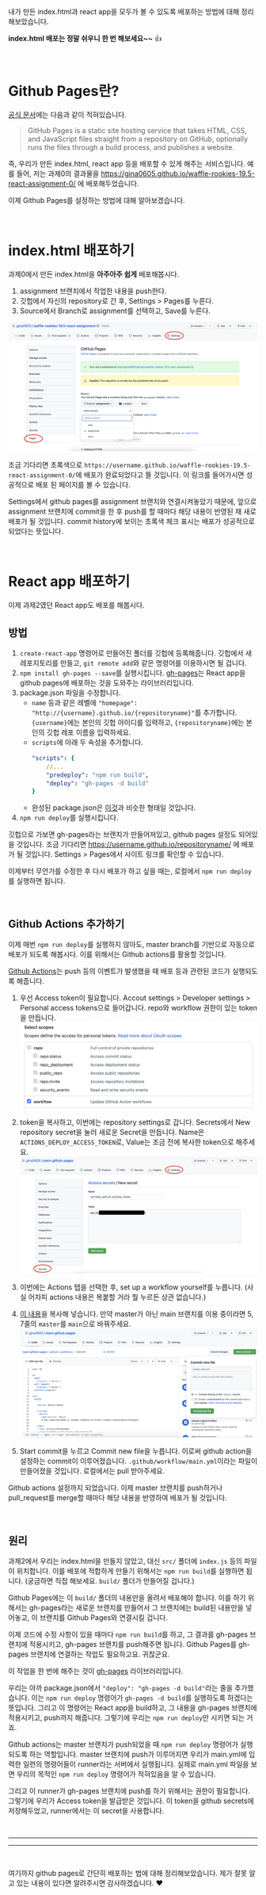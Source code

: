 내가 만든 index.html과 react app을 모두가 볼 수 있도록 배포하는 방법에 대해 정리해보았습니다.

**index.html 배포는 정말 쉬우니 한 번 해보세요~~** :+1:

<br/>

# Github Pages란?
[공식 문서](https://docs.github.com/en/pages/getting-started-with-github-pages/about-github-pages)에는 다음과 같이 적혀있습니다.
> GitHub Pages is a static site hosting service that takes HTML, CSS, and JavaScript files straight from a repository on GitHub, optionally runs the files through a build process, and publishes a website.

즉, 우리가 만든 index.html, react app 등을 배포할 수 있게 해주는 서비스입니다.
예를 들어, 저는 과제0의 결과물을 https://gina0605.github.io/waffle-rookies-19.5-react-assignment-0/ 에 배포해두었습니다. 

이제 Github Pages를 설정하는 방법에 대해 알아보겠습니다.

<br/>

# index.html 배포하기
과제0에서 만든 index.html을 **아주아주 쉽게** 배포해봅시다.

1. assignment 브랜치에서 작업한 내용을 push한다.
1. 깃헙에서 자신의 repository로 간 후, Settings > Pages를 누른다.
1. Source에서 Branch로 assignment를 선택하고, Save를 누른다. 

![settings-pages](https://github.com/gina0605/react-github-pages/blob/master/images/settings-pages.png?raw=true)

조금 기다리면 초록색으로 `https://username.github.io/waffle-rookies-19.5-react-assignment-0/`에 배포가 완료되었다고 뜰 것입니다.
이 링크를 들어가시면 성공적으로 배포 된 페이지를 볼 수 있습니다. 

Settings에서 github pages를 assignment 브랜치와 연결시켜놓았기 때문에,
앞으로 assignment 브랜치에 commit을 한 후 push를 할 때마다 해당 내용이 반영된 채 새로 배포가 될 것입니다.
commit history에 보이는 초록색 체크 표시는 배포가 성공적으로 되었다는 뜻입니다.

<br/>

# React app 배포하기
이제 과제2였던 React app도 배포를 해봅시다.

## 방법
1. `create-react-app` 명령어로 만들어진 폴더를 깃헙에 등록해줍니다.
깃헙에서 새 레포지토리를 만들고, `git remote add`와 같은 명령어를 이용하시면 될 겁니다.
1. `npm install gh-pages --save`를 실행시킵니다.
[gh-pages](https://github.com/gitname/react-gh-pages)는 React app을 github pages에 배포하는 것을 도와주는 라이브러리입니다.
1. package.json 파일을 수정합니다.
    - `name` 등과 같은 레벨에 `"homepage": "http://{username}.github.io/{repositoryname}"`를 추가합니다.
    `{username}`에는 본인의 깃헙 아이디를 입력하고,
    `{repositoryname}`에는 본인의 깃헙 레포 이름을 입력하세요.
    - `scripts`에 아래 두 속성을 추가합니다.
        ```yaml
        "scripts": {
            //...
            "predeploy": "npm run build",
            "deploy": "gh-pages -d build"
        }
        ```
    - 완성된 package.json은 [이것](https://github.com/gina0605/react-github-pages/blob/master/package.json)과 비슷한 형태일 것입니다.
 1. `npm run deploy`를 실행시킵니다.
 
깃헙으로 가보면 gh-pages라는 브랜치가 만들어져있고, github pages 설정도 되어있을 것입니다.
조금 기다리면 https://username.github.io/repositoryname/ 에 배포가 될 것입니다.
Settings > Pages에서 사이트 링크를 확인할 수 있습니다.

이제부터 무언가를 수정한 후 다시 배포가 하고 싶을 때는, 로컬에서 `npm run deploy`를 실행하면 됩니다.

<br/>

## Github Actions 추가하기
이제 매번 `npm run deploy`를 실행하지 않아도, master branch를 기반으로 자동으로 배포가 되도록 해봅시다.
이를 위해서는 Github actions를 활용할 것입니다. 
 
[Github Actions](https://docs.github.com/en/actions/learn-github-actions/introduction-to-github-actions)는 push 등의 이벤트가 발생했을 때 배포 등과 관련된 코드가 실행되도록 해줍니다.

1. 우선 Access token이 필요합니다.
Accout settings > Developer settings > Personal access tokens으로 들어갑니다.
repo와 workflow 권한이 있는 token을 만듭니다.
![access-token](https://github.com/gina0605/react-github-pages/blob/master/images/access-token.png?raw=true)

1. token을 복사하고, 이번에는 repository settings로 갑니다.
Secrets에서 New repository secret을 눌러 새로운 Secret을 만듭니다.
Name은 `ACTIONS_DEPLOY_ACCESS_TOKEN`로, Value는 조금 전에 복사한 token으로 해주세요.
![secrets-censored](https://github.com/gina0605/react-github-pages/blob/master/images/secrets-censored.png?raw=true)

1. 이번에는 Actions 탭을 선택한 후, set up a workflow yourself를 누릅니다.
(사실 어차피 actions 내용은 복붙할 거라 뭘 누르든 상관 없습니다.)

1. [이 내용](https://github.com/gina0605/react-github-pages/blob/master/.github/workflows/main.yml)을 복사해 넣습니다.
만약 master가 아닌 main 브랜치를 이용 중이라면
5, 7줄의 `master`를 `main`으로 바꿔주세요.
![github-actions](https://github.com/gina0605/react-github-pages/blob/master/images/github-actions.png?raw=true)

1. Start commit을 누르고 Commit new file을 누릅니다.
이로써 github action을 설정하는 commit이 이루어졌습니다.
`.github/workflow/main.yml`이라는 파일이 만들어졌을 것입니다.
로컬에서는 pull 받아주세요.

Github actions 설정까지 되었습니다.
이제 master 브랜치를 push하거나 pull_request를 merge할 때마다 해당 내용을 반영하여 배포가 될 것입니다.


<br/>

## 원리

과제2에서 우리는 index.html을 만들지 않았고, 대신 `src/` 폴더에 `index.js` 등의 파일이 위치합니다.
이를 배포에 적합하게 만들기 위해서는 `npm run build`를 실행하면 됩니다.
(궁금하면 직접 해보세요.
`build/` 폴더가 만들어질 겁니다.)

Github Pages에는 이 `build/` 폴더의 내용만을 올려서 배포해야 합니다.
이를 하기 위해서는 gh-pages라는 새로운 브랜치를 만들어서 그 브랜치에는 build된 내용만을 넣어놓고,
이 브랜치를 Github Pages와 연결시킬 겁니다.

이제 코드에 수정 사항이 있을 때마다 `npm run build`를 하고,
그 결과를 gh-pages 브랜치에 적용시키고,
gh-pages 브랜치를 push해주면 됩니다.
Github Pages를 gh-pages 브랜치에 연결하는 작업도 필요하고요. 귀찮군요.

이 작업을 한 번에 해주는 것이 [gh-pages](https://github.com/gitname/react-gh-pages) 라이브러리입니다.

우리는 아까 package.json에서 `"deploy": "gh-pages -d build"`라는 줄을 추가했습니다.
이는 `npm run deploy` 명령어가 `gh-pages -d build`를 실행하도록 하겠다는 뜻입니다.
그리고 이 명령어는 React app을 build하고,
그 내용을 gh-pages 브랜치에 적용시키고, push까지 해줍니다.
그렇기에 우리는 `npm run deploy`만 시키면 되는 거죠.

Github actions는 master 브랜치가 push되었을 때 `npm run deploy` 명령어가 실행되도록 하는 역할입니다.
master 브랜치에 push가 이루어지면 우리가 main.yml에 입력한 일련의 명령어들이 runner라는 서버에서 실행됩니다.
실제로 main.yml 파일을 보면 우리의 목적인 `npm run deploy` 명령어가 적혀있음을 알 수 있습니다.

그리고 이 runner가 gh-pages 브랜치에 push를 하기 위해서는 권한이 필요합니다.
그렇기에 우리가 Access token을 발급받은 것입니다.
이 token을 github secrets에 저장해두었고,
runner에서는 이 secret을 사용합니다.

<br/>

---
---

<br/>

여기까지 github pages로 간단히 배포하는 법에 대해 정리해보았습니다.
제가 잘못 알고 있는 내용이 있다면 알려주시면 감사하겠습니다. :heart:

